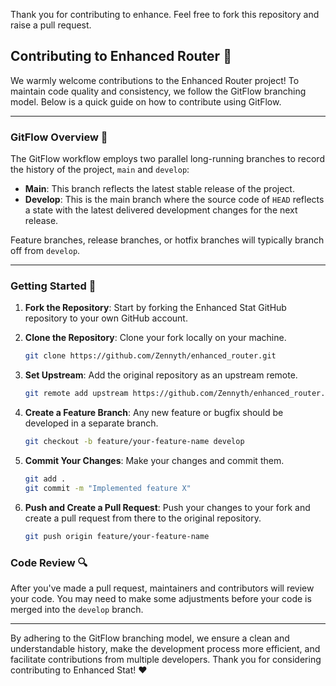 Thank you for contributing to enhance. Feel free to fork this repository and raise a pull request.

## Contributing to Enhanced Router :handshake:

We warmly welcome contributions to the Enhanced Router project! To maintain code quality and consistency, we follow the GitFlow branching model. Below is a quick guide on how to contribute using GitFlow.

---

### GitFlow Overview :book:

The GitFlow workflow employs two parallel long-running branches to record the history of the project, `main` and `develop`:

- **Main**: This branch reflects the latest stable release of the project.
- **Develop**: This is the main branch where the source code of `HEAD` reflects a state with the latest delivered development changes for the next release.

Feature branches, release branches, or hotfix branches will typically branch off from `develop`.

---

### Getting Started :rocket:

1. **Fork the Repository**: Start by forking the Enhanced Stat GitHub repository to your own GitHub account.

2. **Clone the Repository**: Clone your fork locally on your machine.

    ```bash
    git clone https://github.com/Zennyth/enhanced_router.git
    ```

3. **Set Upstream**: Add the original repository as an upstream remote.

    ```bash
    git remote add upstream https://github.com/Zennyth/enhanced_router.git
    ```

4. **Create a Feature Branch**: Any new feature or bugfix should be developed in a separate branch.

    ```bash
    git checkout -b feature/your-feature-name develop
    ```

5. **Commit Your Changes**: Make your changes and commit them.

    ```bash
    git add .
    git commit -m "Implemented feature X"
    ```

6. **Push and Create a Pull Request**: Push your changes to your fork and create a pull request from there to the original repository.

    ```bash
    git push origin feature/your-feature-name
    ```

### Code Review :mag:

After you've made a pull request, maintainers and contributors will review your code. You may need to make some adjustments before your code is merged into the `develop` branch.

---

By adhering to the GitFlow branching model, we ensure a clean and understandable history, make the development process more efficient, and facilitate contributions from multiple developers. Thank you for considering contributing to Enhanced Stat! :heart: